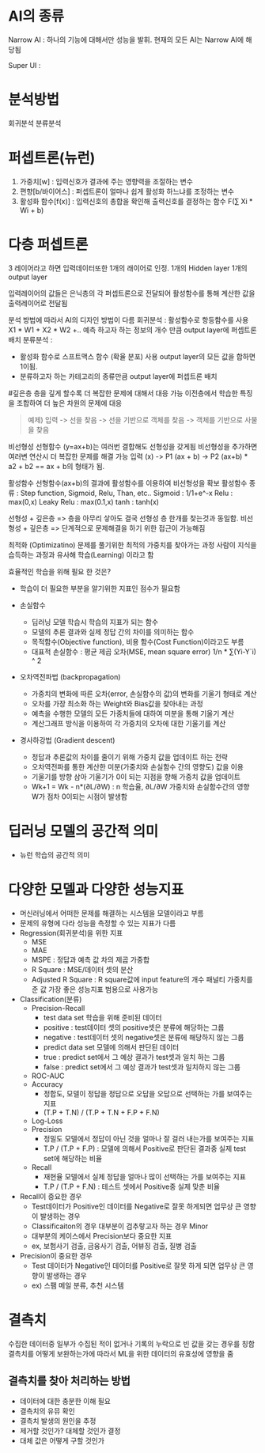 # AI의 종류
Narrow AI : 하나의 기능에 대해서만 성능을 발휘.
현재의 모든 AI는 Narrow AI에 해당됨

Super UI : 

# 분석방법
회귀분석
분류분석

# 퍼셉트론(뉴런)
1. 가중치[w] : 입력신호가 결과에 주는 영향력을 조절하는 변수
2. 편향[b/바이어스] : 퍼셉트론이 얼마나 쉽게 활성화 하느냐를 조정하는 변수
3. 활성화 함수[f(x)] : 입력신호의 총합을 확인해 출력신호를 결정하는 함수
F(∑ Xi * Wi + b)

# 다층 퍼셉트론
3 레이어라고 하면 
입력데이터또한 1개의 래이어로 인정.
1개의 Hidden layer
1개의 output layer

입력레이어의 값들은 은닉층의 각 퍼셉트론으로 전달되어  활성함수를 통해 계산한 값을 출력레이어로 전달됨

분석 방법에 따라서 AI의 디자인 방법이 다름
회귀분석 : 활성함수로 항등함수를 사용
X1 * W1 + X2 * W2 +..
예측 하고자 하는 정보의 개수 만큼 output layer에 퍼셉트론 배치
분류분석 : 
* 활성화 함수로 스프트맥스 함수 (확율 분포) 사용 output layer의 모든 값을 합하면 1이됨.
* 분류하고자 하는 카테고리의 종류만큼 output layer에 퍼셉트론 배치

#깊은층
층을 깊게 할수록 더 복잡한 문제에 대해서 대응 가능
이전층에서 학습한 특징을 조합하여 더 높은 차원의 문제에 대응
> 예제) 입력 -> 선을 찾음 -> 선을 기반으로 객체를 찾음 -> 객체를 기반으로 사물을 찾음

비선형성
선형함수 (y=ax+b)는 여러번 결합해도 선형성을 갖게됨
비선형성을 추가하면 여러변 연산시 더 복잡한 문제를 해결 가능
입력 (x) -> P1 (ax + b) -> P2 (ax+b) * a2 + b2 == ax + b의 형태가 됨. 

활성함수
    선형함수(ax+b)의 결과에 활성함수를 이용하여 비선형성을 확보
    활성함수 종류 : Step function, Sigmoid, Relu, Than, etc..
    Sigmoid : 1/1+e^-x
    Relu : max(0,x)
    Leaky Relu : max(0.1,x)
    tanh : tanh(x)


선형성 + 깊은층 => 층을 아무리 샇아도 결국 선형성 층 한개를 찾는것과 동일함. 
비선형성 + 깊은층 => 단계적으로 문제해결을 하기 위한 접근이 가능해짐

최적화 (Optimizatino)
문제를 풀기위한 최적의 가중치를 찾아가는 과정
사람이 지식을 습득하는 과정과 유사해 학습(Learning) 이라고 함

효율적인 학습을 위해 필요 한 것은?
* 학습이 더 필요한 부분을 알기위한 지표인 점수가 필요함
* 손실함수
    * 딥러닝 모델 학습시 학습의 지표가 되는 함수
    * 모델의 추론 결과와 실제 정답 간의 차이를 의미하는 함수
    * 목적함수(Objective function), 비용 함수(Cost Function)이라고도 부름
    * 대표적 손실함수 : 평균 제곱 오차(MSE, mean square error)
    1/n * ∑(Yi-Y`i) ^ 2

* 오차역전파법 (backpropagation)
    * 가중치의 변화에 따른 오차(error, 손실함수의 값)의 변화를 기울기 형태로 계산
    * 오차를 가장 최소화 하는 Weight와 Bias값을 찾아내는 과정
    * 예측을 수행한 모델의 모든 가중치들에 대하여 미분을 통해 기울기 계산
    * 계산그래프 방식을 이용하여 각 가중치의 오차에 대한 기울기를 계산

* 경사하강법 (Gradient descent) 
    * 정답과 추론값의 차이를 줄이기 위해 가중치 값을 업데이트 하는 전략
    * 오차역전파를 통한 계산한 미분(가중치와 손실함수 간의 영향도) 값을 이용
    * 기울기를 방향 삼아 기울기가 0이 되는 지점을 향해 가중치 값을 업데이트
    * Wk+1 = Wk - n*(∂L/∂W) : n 학습율, ∂L/∂W 가중치와 손실함수간의 영향
    W가 점차 0이되는 시점이 발생함

# 딥러닝 모델의 공간적 의미
* 뉴런 학습의 공간적 의미

# 다양한 모델과 다양한 성능지표
* 머신러닝에서 어떠한 문제를 해결하는 시스템을 모델이라고 부름
* 문제의 유형에 다라 성능을 측정할 수 있는 지표가 다름
* Regression(회귀분석)을 위한 지표
    * MSE
    * MAE
    * MSPE : 정답과 예측 값 차의 제곱 가중합
    * R Square : MSE/데이터 셋의 분산
    * Adjusted R Square : R square값에 input feature의 개수 패널티 가중치를 준 값
    가장 좋은 성능지표 범용으로 사용가능
* Classification(분류)
    * Precision-Recall
        * test data set 학습을 위해 준비된 데이터
        * positive : test데이터 셋의 positive셋은 분류에 해당하는 그룹
        * negative : test데이터 셋의 negative셋은 분류에 해당하지 않는 그룹
        * predict data set 모델에 의해서 판단된 데이터 
        * true : predict set에서 그 예상 결과가 test셋과 일치 하는 그룹
        * false : predict set에서 그 예상 결과가 test셋과 일치하지 않는 그룹
    * ROC-AUC
    * Accuracy
        * 정합도, 모델이 정답을 정답으로 오답을 오답으로 선택하는 가를 보여주는 지표
        * (T.P + T.N) / (T.P + T.N + F.P + F.N) 
    * Log-Loss
    * Precision
        * 정밀도 모델에서 정답이 아닌 것을 얼마나 잘 걸러 내는가를 보여주는 지표
        * T.P / (T.P + F.P) : 모델에 의해서 Positive로 판단된 결과중 실제 test set에 해당하는 비율
    * Recall
        * 재현율 모델에서 실제 정답을 얼마나 많이 선택하는 가를 보여주는 지표
        * T.P / (T.P + F.N) : 테스트 셋에서 Positive중 실제 맞춘 비율
* Recall이 중요한 경우
    * Test데이터가 Positive인 데이터를 Negative로 잘못 하게되면 업무상 큰 영향이 발생하는 경우
    * Classificaiton의 경우 대부분이 검추랗고자 하는 경우 Minor
    * 대부분의 케이스에서 Precision보다 중요한 지표
    * ex, 보험사기 검출, 금융사기 검출, 어뷰징 검출, 질병 검출
* Precision이 중요한 경우
    * Test 데이터가 Negative인 데이터를 Positive로 잘못 하게 되면 업무상 큰 영향이 발생하는 경우
    * ex) 스팸 메일 분류, 추천 시스템

# 결측치
수집한 데이터중 일부가 수집된 적이 없거나 기록의 누락으로 빈 값을 갖는 경우를 칭함
결측치를 어떻게 보완하는가에 따라서 ML을 위한 데이터의 유효성에 영향을 줌

## 결측치를 찾아 처리하는 방법
* 데이터에 대한 충분한 이해 필요
* 결측치의 유뮤 확인
* 결측치 발생의 원인을 추정
* 제거할 것인가? 대체할 것인가 결정
* 대체 값은 어떻게 구할 것인가
